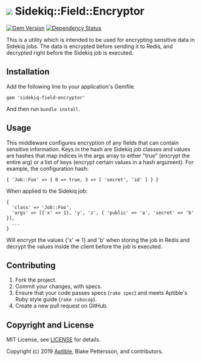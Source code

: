 # ![](https://raw.github.com/aptible/straptible/master/lib/straptible/rails/templates/public.api/icon-60px.png) Sidekiq::Field::Encryptor

[![Gem Version](https://badge.fury.io/rb/sidekiq-field-encryptor.png)](https://rubygems.org/gems/sidekiq-field-encryptor)
[![Dependency Status](https://gemnasium.com/aptible/sidekiq-field-encryptor.png)](https://gemnasium.com/aptible/sidekiq-field-encryptor)

This is a utility which is intended to be used for encrypting sensitive data in Sidekiq jobs. The data is encrypted before sending it to Redis, and decrypted right before the Sidekiq job is executed.

## Installation

Add the following line to your application's Gemfile.

    gem 'sidekiq-field-encryptor'

And then run `bundle install`.

## Usage

This middleware configures encryption of any fields that can contain sensitive
information. Keys in the hash are Sidekiq job classes and values are hashes
that map indices in the args array to either "true" (encrypt the entire arg)
or a list of keys (encrypt certain values in a hash argument). For example,
the configuration hash:

    { 'Job::Foo' => { 0 => true, 3 => [ 'secret', 'id' ] } }

When applied to the Sidekiq job:

    {
      'class' => 'Job::Foo',
      'args' => [{'x' => 1}, 'y', 'z', { 'public' => 'a', 'secret' => 'b' }],
      ...
    }

Will encrypt the values {'x' => 1} and 'b' when storing the job in Redis and
decrypt the values inside the client before the job is executed.

## Contributing

1. Fork the project.
1. Commit your changes, with specs.
1. Ensure that your code passes specs (`rake spec`) and meets Aptible's Ruby style guide (`rake rubocop`).
1. Create a new pull request on GitHub.

## Copyright and License

MIT License, see [LICENSE](LICENSE.md) for details.

Copyright (c) 2019 [Aptible](https://www.aptible.com), Blake Pettersson, and contributors.
